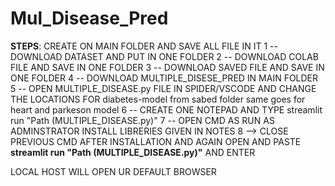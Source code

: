 # Mul_Disease_Pred

**STEPS**:
CREATE ON MAIN FOLDER AND SAVE ALL FILE IN IT
1 -- DOWNLOAD DATASET AND PUT IN ONE FOLDER
2 -- DOWNLOAD COLAB FILE AND SAVE IN ONE FOLDER
3 -- DOWNLOAD SAVED FILE AND SAVE IN ONE FOLDER 
4 -- DOWNLOAD MULTIPLE_DISESE_PRED IN MAIN FOLDER
5 -- OPEN MULTIPLE_DISEASE.py FILE IN SPIDER/VSCODE  AND CHANGE THE LOCATIONS FOR 
      diabetes-model from sabed folder
      same goes for heart and parkeson model
6 -- CREATE ONE NOTEPAD  AND TYPE
                      streamlit run "Path (MULTIPLE_DISEASE.py)"
7 -- OPEN CMD AS RUN AS ADMINSTRATOR
                      INSTALL LIBRERIES GIVEN IN NOTES
8 --> CLOSE PREVIOUS CMD AFTER INSTALLATION AND AGAIN OPEN AND PASTE **streamlit run "Path (MULTIPLE_DISEASE.py)"**  AND ENTER

LOCAL HOST WILL OPEN UR DEFAULT BROWSER 

